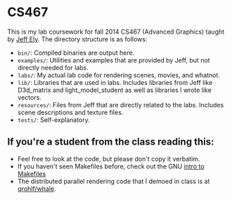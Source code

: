 # CS467

This is my lab coursework for fall 2014 CS467 (Advanced Graphics) taught by [Jeff Ely](http://legacy.lclark.edu/~jeff/). The directory structure is as follows:
- `bin/`: Compiled binaries are output here. 
- `examples/`: Utilities and examples that are provided by Jeff, but not directly needed for labs.
- `labs/`: My actual lab code for rendering scenes, movies, and whatnot.
- `lib/`: Libraries that are used in labs. Includes libraries from Jeff like D3d_matrix and light_model_student as well as libraries I wrote like vectors.
- `resources/`: Files from Jeff that are directly related to the labs. Includes scene descriptions and texture files.
- `tests/`: Self-explanatory.

## If you're a student from the class reading this:
- Feel free to look at the code, but please don't copy it verbatim.
- If you haven't seen Makefiles before, check out the GNU [intro to Makefiles](http://www.gnu.org/software/make/manual/make.html#Introduction)
- The distributed parallel rendering code that I demoed in class is at [qrohlf/whale](https://github.com/qrohlf/whale).
